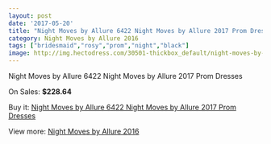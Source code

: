```yaml
---
layout: post
date: '2017-05-20'
title: "Night Moves by Allure 6422 Night Moves by Allure 2017 Prom Dresses"
category: Night Moves by Allure 2016
tags: ["bridesmaid","rosy","prom","night","black"]
image: http://img.hectodress.com/30501-thickbox_default/night-moves-by-allure-6422-night-moves-by-allure-2012-prom-dresses.jpg
---
```

Night Moves by Allure 6422 Night Moves by Allure 2017 Prom Dresses

On Sales: **$228.64**
<a href="https://www.hectodress.com/night-moves-by-allure-2013/14046-night-moves-by-allure-6422-night-moves-by-allure-2012-prom-dresses.html"><amp-img layout="responsive" width="600" height="600" src="//img.hectodress.com/30501-thickbox_default/night-moves-by-allure-6422-night-moves-by-allure-2012-prom-dresses.jpg" alt="Night Moves by Allure 6422 Night Moves by Allure 2017 Prom Dresses 0" /></a>
<a href="https://www.hectodress.com/night-moves-by-allure-2013/14046-night-moves-by-allure-6422-night-moves-by-allure-2012-prom-dresses.html"><amp-img layout="responsive" width="600" height="600" src="//img.hectodress.com/30503-thickbox_default/night-moves-by-allure-6422-night-moves-by-allure-2012-prom-dresses.jpg" alt="Night Moves by Allure 6422 Night Moves by Allure 2017 Prom Dresses 1" /></a>
<a href="https://www.hectodress.com/night-moves-by-allure-2013/14046-night-moves-by-allure-6422-night-moves-by-allure-2012-prom-dresses.html"><amp-img layout="responsive" width="600" height="600" src="//img.hectodress.com/30502-thickbox_default/night-moves-by-allure-6422-night-moves-by-allure-2012-prom-dresses.jpg" alt="Night Moves by Allure 6422 Night Moves by Allure 2017 Prom Dresses 2" /></a>

Buy it: [Night Moves by Allure 6422 Night Moves by Allure 2017 Prom Dresses](https://www.hectodress.com/night-moves-by-allure-2013/14046-night-moves-by-allure-6422-night-moves-by-allure-2012-prom-dresses.html "Night Moves by Allure 6422 Night Moves by Allure 2017 Prom Dresses")

View more: [Night Moves by Allure 2016](https://www.hectodress.com/239-night-moves-by-allure-2013 "Night Moves by Allure 2016")